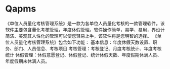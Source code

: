 # Qapms
 《单位人员量化考核管理系统》是一款为各单位人员量化考核的一款管理软件。该软件主要包含量化考核管理，年度休假管理。软件操作简单，易学、易用，界设计简洁、美观其人性化的管理可以使您轻易上手，该软件将是您明智的选择。 《单位人员量化考核管理系统》包含如下功能： 基本信息：年度休假天数设置、职务、部门、人员信息、考核项目 考核管理：考核登记、月度考核统计、年度考核统计 休假管理：休假意愿登记、休假登记、统计休假天数、年度假期休满人员、年度假期未休满人员。
